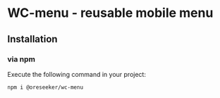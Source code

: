 # WC-menu - reusable mobile menu

## Installation

### via npm
Execute the following command in your project:
```shell
npm i @oreseeker/wc-menu
```
